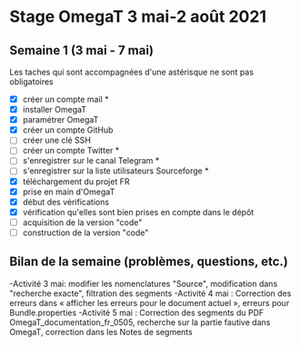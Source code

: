 # Stage OmegaT 3 mai-2 août 2021
## Semaine 1 (3 mai - 7 mai)
Les taches qui sont accompagnées d'une astérisque ne sont pas obligatoires

- [x] créer un compte mail *
- [x] installer OmegaT
- [x] paramétrer OmegaT
- [x] créer un compte GitHub
- [ ] créer une clé SSH
- [ ] créer un compte Twitter *
- [ ] s'enregistrer sur le canal Telegram *
- [ ] s'enregistrer sur la liste utilisateurs Sourceforge *
- [x] téléchargement du projet FR
- [x] prise en main d'OmegaT
- [x] début des vérifications
- [x] vérification qu'elles sont bien prises en compte dans le dépôt
- [ ] acquisition de la version "code"
- [ ] construction de la version "code"

## Bilan de la semaine (problèmes, questions, etc.)
-Activité 3 mai: modifier les nomenclatures "Source", modification dans "recherche exacte", filtration des segments
-Activité 4 mai : Correction des erreurs dans « afficher les erreurs pour le document actuel »,  erreurs pour Bundle.properties 
-Activité 5 mai : Correction des segments du PDF OmegaT_documentation_fr_0505, recherche sur la partie fautive dans OmegaT, correction dans les Notes de segments
